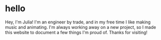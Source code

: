 hello
=====
Hey, I'm Julia! I'm an engineer by trade, and in my free time I like making music and animating. I'm always working away on a new project, so I made this website to document a few things I'm proud of. Thanks for visiting! 
